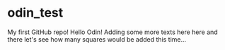 # odin_test
My first GitHub repo!
Hello Odin!
Adding some more texts here
here and there
let's see how many squares would be added this time...